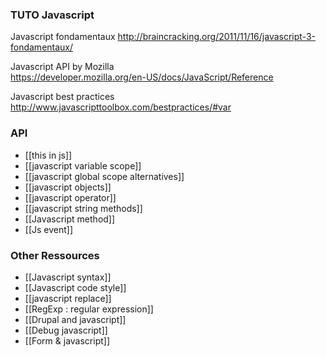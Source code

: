 ### TUTO Javascript

Javascript fondamentaux
http://braincracking.org/2011/11/16/javascript-3-fondamentaux/

Javascript API by Mozilla   
https://developer.mozilla.org/en-US/docs/JavaScript/Reference

Javascript best practices   
http://www.javascripttoolbox.com/bestpractices/#var

### API
* [[this in js]]
* [[javascript variable scope]]   
* [[javascript global scope alternatives]]
* [[javascript objects]]
* [[javascript operator]]
* [[javascript string methods]]
* [[Javascript method]]
* [[Js event]]

### Other Ressources
* [[Javascript syntax]]
* [[Javascript code style]]   
* [[javascript replace]]
* [[RegExp : regular expression]]
* [[Drupal and javascript]]
* [[Debug javascript]]
* [[Form & javascript]]




